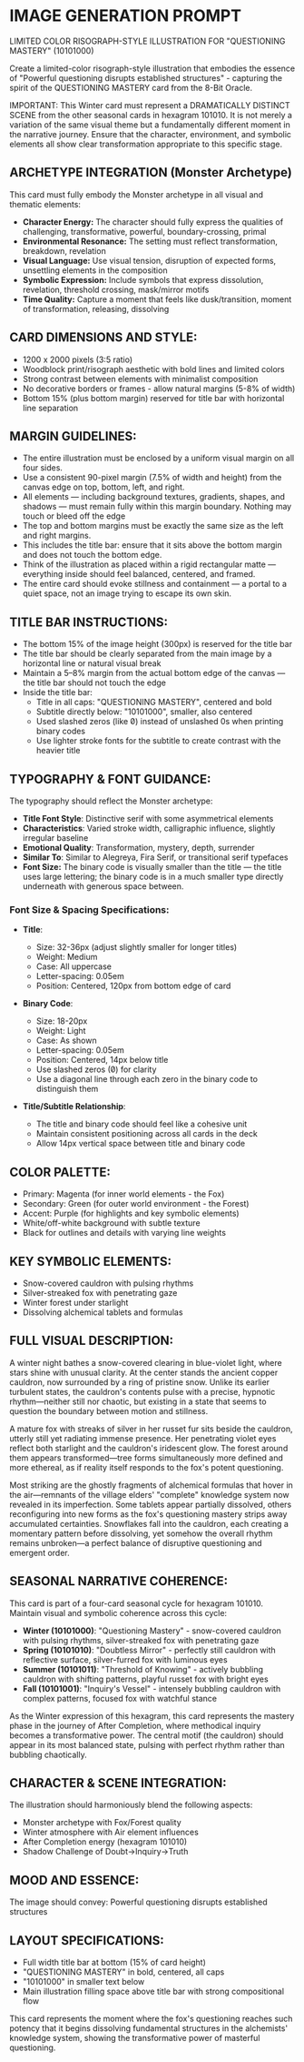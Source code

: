 # IMAGE GENERATION PROMPT

LIMITED COLOR RISOGRAPH-STYLE ILLUSTRATION FOR "QUESTIONING MASTERY" (10101000)

Create a limited-color risograph-style illustration that embodies the essence of "Powerful questioning disrupts established structures" - capturing the spirit of the QUESTIONING MASTERY card from the 8-Bit Oracle.

IMPORTANT: This Winter card must represent a DRAMATICALLY DISTINCT SCENE from the other seasonal cards in hexagram 101010. It is not merely a variation of the same visual theme but a fundamentally different moment in the narrative journey. Ensure that the character, environment, and symbolic elements all show clear transformation appropriate to this specific stage.

## ARCHETYPE INTEGRATION (Monster Archetype)
This card must fully embody the Monster archetype in all visual and thematic elements:
- **Character Energy:** The character should fully express the qualities of challenging, transformative, powerful, boundary-crossing, primal
- **Environmental Resonance:** The setting must reflect transformation, breakdown, revelation
- **Visual Language:** Use visual tension, disruption of expected forms, unsettling elements in the composition
- **Symbolic Expression:** Include symbols that express dissolution, revelation, threshold crossing, mask/mirror motifs
- **Time Quality:** Capture a moment that feels like dusk/transition, moment of transformation, releasing, dissolving

## CARD DIMENSIONS AND STYLE:
- 1200 x 2000 pixels (3:5 ratio)
- Woodblock print/risograph aesthetic with bold lines and limited colors
- Strong contrast between elements with minimalist composition
- No decorative borders or frames - allow natural margins (5-8% of width)
- Bottom 15% (plus bottom margin) reserved for title bar with horizontal line separation

## MARGIN GUIDELINES:
- The entire illustration must be enclosed by a uniform visual margin on all four sides.
- Use a consistent 90-pixel margin (7.5% of width and height) from the canvas edge on top, bottom, left, and right.
- All elements — including background textures, gradients, shapes, and shadows — must remain fully within this margin boundary. Nothing may touch or bleed off the edge
- The top and bottom margins must be exactly the same size as the left and right margins.
- This includes the title bar: ensure that it sits above the bottom margin and does not touch the bottom edge.
- Think of the illustration as placed within a rigid rectangular matte — everything inside should feel balanced, centered, and framed.
- The entire card should evoke stillness and containment — a portal to a quiet space, not an image trying to escape its own skin.

## TITLE BAR INSTRUCTIONS:
- The bottom 15% of the image height (300px) is reserved for the title bar
- The title bar should be clearly separated from the main image by a horizontal line or natural visual break
- Maintain a 5–8% margin from the actual bottom edge of the canvas — the title bar should not touch the edge
- Inside the title bar:
  - Title in all caps: "QUESTIONING MASTERY", centered and bold
  - Subtitle directly below: "10101000", smaller, also centered
  - Used slashed zeros (like 0̸) instead of unslashed 0s when printing binary codes
  - Use lighter stroke fonts for the subtitle to create contrast with the heavier title

## TYPOGRAPHY & FONT GUIDANCE:
The typography should reflect the Monster archetype:
- **Title Font Style**: Distinctive serif with some asymmetrical elements
- **Characteristics**: Varied stroke width, calligraphic influence, slightly irregular baseline
- **Emotional Quality**: Transformation, mystery, depth, surrender
- **Similar To**: Similar to Alegreya, Fira Serif, or transitional serif typefaces
- **Font Size:** The binary code is visually smaller than the title — the title uses large lettering; the binary code is in a much smaller type directly underneath with generous space between.

### Font Size & Spacing Specifications:
- **Title**: 
  - Size: 32-36px (adjust slightly smaller for longer titles)
  - Weight: Medium
  - Case: All uppercase
  - Letter-spacing: 0.05em
  - Position: Centered, 120px from bottom edge of card
  
- **Binary Code**: 
  - Size: 18-20px
  - Weight: Light
  - Case: As shown
  - Letter-spacing: 0.05em
  - Position: Centered, 14px below title
  - Use slashed zeros (0̸) for clarity
  - Use a diagonal line through each zero in the binary code to distinguish them
  
- **Title/Subtitle Relationship**:
  - The title and binary code should feel like a cohesive unit
  - Maintain consistent positioning across all cards in the deck
  - Allow 14px vertical space between title and binary code

## COLOR PALETTE:
- Primary: Magenta (for inner world elements - the Fox)
- Secondary: Green (for outer world environment - the Forest)
- Accent: Purple (for highlights and key symbolic elements)
- White/off-white background with subtle texture
- Black for outlines and details with varying line weights

## KEY SYMBOLIC ELEMENTS:
- Snow-covered cauldron with pulsing rhythms
- Silver-streaked fox with penetrating gaze
- Winter forest under starlight
- Dissolving alchemical tablets and formulas

## FULL VISUAL DESCRIPTION:
A winter night bathes a snow-covered clearing in blue-violet light, where stars shine with unusual clarity. At the center stands the ancient copper cauldron, now surrounded by a ring of pristine snow. Unlike its earlier turbulent states, the cauldron's contents pulse with a precise, hypnotic rhythm—neither still nor chaotic, but existing in a state that seems to question the boundary between motion and stillness.

A mature fox with streaks of silver in her russet fur sits beside the cauldron, utterly still yet radiating immense presence. Her penetrating violet eyes reflect both starlight and the cauldron's iridescent glow. The forest around them appears transformed—tree forms simultaneously more defined and more ethereal, as if reality itself responds to the fox's potent questioning.

Most striking are the ghostly fragments of alchemical formulas that hover in the air—remnants of the village elders' "complete" knowledge system now revealed in its imperfection. Some tablets appear partially dissolved, others reconfiguring into new forms as the fox's questioning mastery strips away accumulated certainties. Snowflakes fall into the cauldron, each creating a momentary pattern before dissolving, yet somehow the overall rhythm remains unbroken—a perfect balance of disruptive questioning and emergent order.

## SEASONAL NARRATIVE COHERENCE:
This card is part of a four-card seasonal cycle for hexagram 101010. Maintain visual and symbolic coherence across this cycle:

- **Winter (10101000)**: "Questioning Mastery" - snow-covered cauldron with pulsing rhythms, silver-streaked fox with penetrating gaze
- **Spring (10101010)**: "Doubtless Mirror" - perfectly still cauldron with reflective surface, silver-furred fox with luminous eyes
- **Summer (10101011)**: "Threshold of Knowing" - actively bubbling cauldron with shifting patterns, playful russet fox with bright eyes
- **Fall (10101001)**: "Inquiry's Vessel" - intensely bubbling cauldron with complex patterns, focused fox with watchful stance

As the Winter expression of this hexagram, this card represents the mastery phase in the journey of After Completion, where methodical inquiry becomes a transformative power. The central motif (the cauldron) should appear in its most balanced state, pulsing with perfect rhythm rather than bubbling chaotically.

## CHARACTER & SCENE INTEGRATION:
The illustration should harmoniously blend the following aspects:
- Monster archetype with Fox/Forest quality
- Winter atmosphere with Air element influences
- After Completion energy (hexagram 101010)
- Shadow Challenge of Doubt→Inquiry→Truth

## MOOD AND ESSENCE:
The image should convey: Powerful questioning disrupts established structures

## LAYOUT SPECIFICATIONS:
- Full width title bar at bottom (15% of card height)
- "QUESTIONING MASTERY" in bold, centered, all caps
- "10101000" in smaller text below
- Main illustration filling space above title bar with strong compositional flow

This card represents the moment where the fox's questioning reaches such potency that it begins dissolving fundamental structures in the alchemists' knowledge system, showing the transformative power of masterful questioning.
